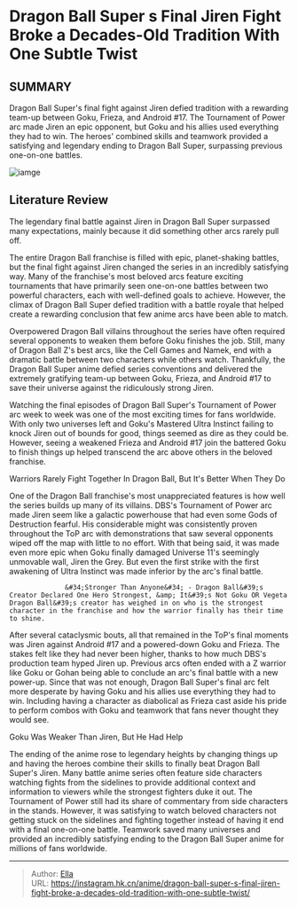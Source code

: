 # Dragon Ball Super s Final Jiren Fight Broke a Decades-Old Tradition With One Subtle Twist


## SUMMARY 



  Dragon Ball Super&#39;s final fight against Jiren defied tradition with a rewarding team-up between Goku, Frieza, and Android #17.   The Tournament of Power arc made Jiren an epic opponent, but Goku and his allies used everything they had to win.   The heroes&#39; combined skills and teamwork provided a satisfying and legendary ending to Dragon Ball Super, surpassing previous one-on-one battles.  

![iamge](https://static1.srcdn.com/wordpress/wp-content/uploads/2023/12/dragon-ball-jiren.jpg)

## Literature Review

The legendary final battle against Jiren in Dragon Ball Super surpassed many expectations, mainly because it did something other arcs rarely pull off.




The entire Dragon Ball franchise is filled with epic, planet-shaking battles, but the final fight against Jiren changed the series in an incredibly satisfying way. Many of the franchise&#39;s most beloved arcs feature exciting tournaments that have primarily seen one-on-one battles between two powerful characters, each with well-defined goals to achieve. However, the climax of Dragon Ball Super defied tradition with a battle royale that helped create a rewarding conclusion that few anime arcs have been able to match.




Overpowered Dragon Ball villains throughout the series have often required several opponents to weaken them before Goku finishes the job. Still, many of Dragon Ball Z&#39;s best arcs, like the Cell Games and Namek, end with a dramatic battle between two characters while others watch. Thankfully, the Dragon Ball Super anime defied series conventions and delivered the extremely gratifying team-up between Goku, Frieza, and Android #17 to save their universe against the ridiculously strong Jiren.


 

Watching the final episodes of Dragon Ball Super&#39;s Tournament of Power arc week to week was one of the most exciting times for fans worldwide. With only two universes left and Goku&#39;s Mastered Ultra Instinct failing to knock Jiren out of bounds for good, things seemed as dire as they could be. However, seeing a weakened Frieza and Android #17 join the battered Goku to finish things up helped transcend the arc above others in the beloved franchise.





 Warriors Rarely Fight Together In Dragon Ball, But It&#39;s Better When They Do 
          

One of the Dragon Ball franchise&#39;s most unappreciated features is how well the series builds up many of its villains. DBS&#39;s Tournament of Power arc made Jiren seem like a galactic powerhouse that had even some Gods of Destruction fearful. His considerable might was consistently proven throughout the ToP arc with demonstrations that saw several opponents wiped off the map with little to no effort. With that being said, it was made even more epic when Goku finally damaged Universe 11&#39;s seemingly unmovable wall, Jiren the Grey. But even the first strike with the first awakening of Ultra Instinct was made inferior by the arc&#39;s final battle.

                  &#34;Stronger Than Anyone&#34; - Dragon Ball&#39;s Creator Declared One Hero Strongest, &amp; It&#39;s Not Goku OR Vegeta   Dragon Ball&#39;s creator has weighed in on who is the strongest character in the franchise and how the warrior finally has their time to shine.   




After several cataclysmic bouts, all that remained in the ToP&#39;s final moments was Jiren against Android #17 and a powered-down Goku and Frieza. The stakes felt like they had never been higher, thanks to how much DBS&#39;s production team hyped Jiren up. Previous arcs often ended with a Z warrior like Goku or Gohan being able to conclude an arc&#39;s final battle with a new power-up. Since that was not enough, Dragon Ball Super&#39;s final arc felt more desperate by having Goku and his allies use everything they had to win. Including having a character as diabolical as Frieza cast aside his pride to perform combos with Goku and teamwork that fans never thought they would see.



 Goku Was Weaker Than Jiren, But He Had Help 
          

The ending of the anime rose to legendary heights by changing things up and having the heroes combine their skills to finally beat Dragon Ball Super&#39;s Jiren. Many battle anime series often feature side characters watching fights from the sidelines to provide additional context and information to viewers while the strongest fighters duke it out. The Tournament of Power still had its share of commentary from side characters in the stands. However, it was satisfying to watch beloved characters not getting stuck on the sidelines and fighting together instead of having it end with a final one-on-one battle. Teamwork saved many universes and provided an incredibly satisfying ending to the Dragon Ball Super anime for millions of fans worldwide.






---

> Author: [Ella](https://instagram.hk.cn/)  
> URL: https://instagram.hk.cn/anime/dragon-ball-super-s-final-jiren-fight-broke-a-decades-old-tradition-with-one-subtle-twist/  

